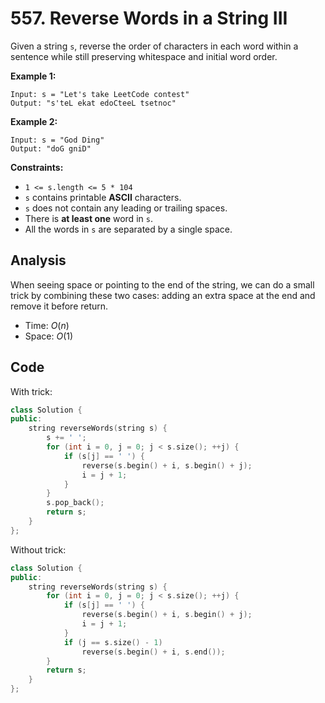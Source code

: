 # 557. Reverse Words in a String III

Given a string `s`, reverse the order of characters in each word within a sentence while still preserving whitespace and initial word order.

 

**Example 1:**

```
Input: s = "Let's take LeetCode contest"
Output: "s'teL ekat edoCteeL tsetnoc"
```

**Example 2:**

```
Input: s = "God Ding"
Output: "doG gniD"
```

 

**Constraints:**

- `1 <= s.length <= 5 * 104`
- `s` contains printable **ASCII** characters.
- `s` does not contain any leading or trailing spaces.
- There is **at least one** word in `s`.
- All the words in `s` are separated by a single space.

## Analysis

When seeing space or pointing to the end of the string, we can do a small trick by combining these two cases: adding an extra space at the end and remove it before return.

* Time: $O(n)$
* Space: $O(1)$

## Code

With trick:

```c++
class Solution {
public:
    string reverseWords(string s) {
        s += ' ';
        for (int i = 0, j = 0; j < s.size(); ++j) {
            if (s[j] == ' ') {
                reverse(s.begin() + i, s.begin() + j);
                i = j + 1;
            }
        }
        s.pop_back();
        return s;
    }
};
```

Without trick:

```c++
class Solution {
public:
    string reverseWords(string s) {
        for (int i = 0, j = 0; j < s.size(); ++j) {
            if (s[j] == ' ') {
                reverse(s.begin() + i, s.begin() + j);
                i = j + 1;
            }
            if (j == s.size() - 1) 
                reverse(s.begin() + i, s.end());
        }
        return s;
    }
};
```

